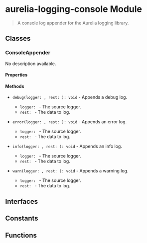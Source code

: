 # aurelia-logging-console Module

> A console log appender for the Aurelia logging library.

## Classes


### ConsoleAppender

No description available.

#### Properties


#### Methods


* `debug(logger: , rest: ): void` - Appends a debug log.
  * `logger: ` - The source logger.
  * `rest: ` - The data to log.



* `error(logger: , rest: ): void` - Appends an error log.
  * `logger: ` - The source logger.
  * `rest: ` - The data to log.



* `info(logger: , rest: ): void` - Appends an info log.
  * `logger: ` - The source logger.
  * `rest: ` - The data to log.



* `warn(logger: , rest: ): void` - Appends a warning log.
  * `logger: ` - The source logger.
  * `rest: ` - The data to log.




## Interfaces


## Constants


## Functions

